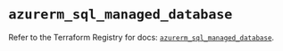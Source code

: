 # `azurerm_sql_managed_database`

Refer to the Terraform Registry for docs: [`azurerm_sql_managed_database`](https://registry.terraform.io/providers/hashicorp/azurerm/3.115.0/docs/resources/sql_managed_database).
